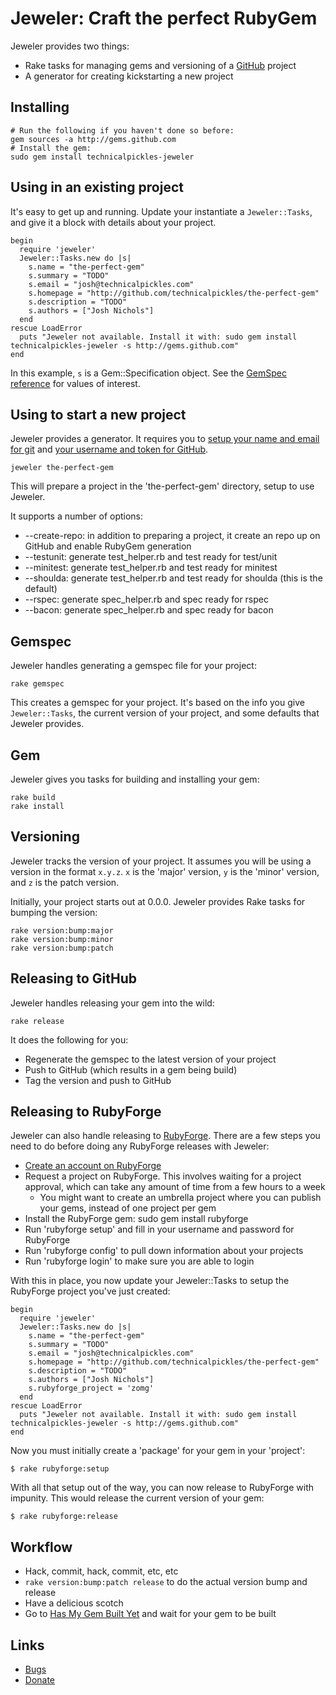# Jeweler: Craft the perfect RubyGem

Jeweler provides two things:

 * Rake tasks for managing gems and versioning of a <a href="http://github.com">GitHub</a> project
 * A generator for creating kickstarting a new project

## Installing

    # Run the following if you haven't done so before:
    gem sources -a http://gems.github.com
    # Install the gem:
    sudo gem install technicalpickles-jeweler
    
## Using in an existing project

It's easy to get up and running. Update your instantiate a `Jeweler::Tasks`, and give it a block with details about your project.

    begin
      require 'jeweler'
      Jeweler::Tasks.new do |s|
        s.name = "the-perfect-gem"
        s.summary = "TODO"
        s.email = "josh@technicalpickles.com"
        s.homepage = "http://github.com/technicalpickles/the-perfect-gem"
        s.description = "TODO"
        s.authors = ["Josh Nichols"]
      end
    rescue LoadError
      puts "Jeweler not available. Install it with: sudo gem install technicalpickles-jeweler -s http://gems.github.com"
    end

In this example, `s` is a Gem::Specification object. See the [GemSpec reference](http://www.rubygems.org/read/chapter/20) for values of interest.

## Using to start a new project

Jeweler provides a generator. It requires you to [setup your name and email for git](http://github.com/guides/tell-git-your-user-name-and-email-address) and [your username and token for GitHub](http://github.com/guides/local-github-config).

    jeweler the-perfect-gem

This will prepare a project in the 'the-perfect-gem' directory, setup to use Jeweler.

It supports a number of options:

 * --create-repo: in addition to preparing a project, it create an repo up on GitHub and enable RubyGem generation
 * --testunit: generate test_helper.rb and test ready for test/unit
 * --minitest: generate test_helper.rb and test ready for minitest 
 * --shoulda: generate test_helper.rb and test ready for shoulda (this is the default)
 * --rspec: generate spec_helper.rb and spec ready for rspec
 * --bacon: generate spec_helper.rb and spec ready for bacon

## Gemspec

Jeweler handles generating a gemspec file for your project:

    rake gemspec

This creates a gemspec for your project. It's based on the info you give `Jeweler::Tasks`, the current version of your project, and some defaults that Jeweler provides.

## Gem

Jeweler gives you tasks for building and installing your gem:

    rake build
    rake install

## Versioning

Jeweler tracks the version of your project. It assumes you will be using a version in the format `x.y.z`. `x` is the 'major' version, `y` is the 'minor' version, and `z` is the patch version.

Initially, your project starts out at 0.0.0. Jeweler provides Rake tasks for bumping the version:

    rake version:bump:major
    rake version:bump:minor
    rake version:bump:patch

## Releasing to GitHub

Jeweler handles releasing your gem into the wild:

    rake release

It does the following for you:

 * Regenerate the gemspec to the latest version of your project
 * Push to GitHub (which results in a gem being build)
 * Tag the version and push to GitHub

## Releasing to RubyForge

Jeweler can also handle releasing to [RubyForge](http://rubyforge.org). There are a few steps you need to do before doing any RubyForge releases with Jeweler:

 * [Create an account on RubyForge](http://rubyforge.org/account/register.php)
 * Request a project on RubyForge. This involves waiting for a project approval, which can take any amount of time from a few hours to a week
   * You might want to create an umbrella project where you can publish your gems, instead of one project per gem
 * Install the RubyForge gem: sudo gem install rubyforge
 * Run 'rubyforge setup' and fill in your username and password for RubyForge
 * Run 'rubyforge config' to pull down information about your projects
 * Run 'rubyforge login' to make sure you are able to login

With this in place, you now update your Jeweler::Tasks to setup the RubyForge project you've just created:

    begin
      require 'jeweler'
      Jeweler::Tasks.new do |s|
        s.name = "the-perfect-gem"
        s.summary = "TODO"
        s.email = "josh@technicalpickles.com"
        s.homepage = "http://github.com/technicalpickles/the-perfect-gem"
        s.description = "TODO"
        s.authors = ["Josh Nichols"]
        s.rubyforge_project = 'zomg'
      end
    rescue LoadError
      puts "Jeweler not available. Install it with: sudo gem install technicalpickles-jeweler -s http://gems.github.com"
    end

Now you must initially create a 'package' for your gem in your 'project':

    $ rake rubyforge:setup

With all that setup out of the way, you can now release to RubyForge with impunity. This would release the current version of your gem:

    $ rake rubyforge:release

## Workflow

 * Hack, commit, hack, commit, etc, etc
 * `rake version:bump:patch release` to do the actual version bump and release
 * Have a delicious scotch
 * Go to [Has My Gem Built Yet](http://hasmygembuiltyet.org) and wait for your gem to be built

## Links

 * [Bugs](http://technicalpickles.lighthouseapp.com/projects/23560-jeweler/overview)
 * [Donate](http://pledgie.org/campaigns/2604)
